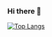 ### Hi there 👋
[![Top Langs](https://github-readme-stats.vercel.app/api/top-langs/?username=mohammadmaso&hide=css&langs_count=8&layout=compact)](https://github.com/anuraghazra/github-readme-stats)

<!--
**mohammadmaso/mohammadmaso** is a ✨ _special_ ✨ repository because its `README.md` (this file) appears on your GitHub profile.

Here are some ideas to get you started:

- 🔭 I’m currently working on ...
- 🌱 I’m currently learning ...
- 👯 I’m looking to collaborate on ...
- 🤔 I’m looking for help with ...
- 💬 Ask me about ...
- 📫 How to reach me: ...
- 😄 Pronouns: ...
- ⚡ Fun fact: ...
-->
